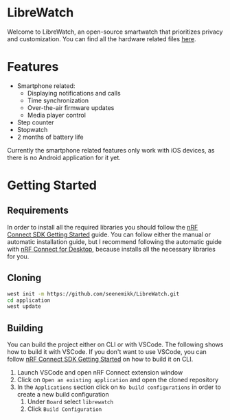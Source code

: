 # LibreWatch

Welcome to LibreWatch, an open-source smartwatch that prioritizes privacy and customization. You can find all the hardware related files [here](https://github.com/seenemikk/LibreWatch-HW).

# Features

* Smartphone related:
  * Displaying notifications and calls
  * Time synchronization
  * Over-the-air firmware updates
  * Media player control
* Step counter
* Stopwatch
* 2 months of battery life

Currently the smartphone related features only work with iOS devices, as there is no Android application for it yet.

# Getting Started

## Requirements

In order to install all the required libraries you should follow the [nRF Connect SDK Getting Started](https://developer.nordicsemi.com/nRF_Connect_SDK/doc/2.3.0/nrf/getting_started.html) guide. You can follow either the manual or automatic installation guide, but I recommend following the automatic guide with [nRF Connect for Desktop](https://developer.nordicsemi.com/nRF_Connect_SDK/doc/2.3.0/nrf/getting_started/assistant.html#gs-assistant), because installs all the necessary libraries for you.

## Cloning

```bash
west init -m https://github.com/seenemikk/LibreWatch.git
cd application
west update
```

## Building

You can build the project either on CLI or with VSCode. The following shows how to build it with VSCode. If you don't want to use VSCode, you can follow [nRF Connect SDK Getting Started](https://developer.nordicsemi.com/nRF_Connect_SDK/doc/2.3.0/nrf/getting_started.html) on how to build it on CLI.

1. Launch VSCode and open nRF Connect extension window
2. Click on `Open an existing application` and open the cloned repository
3. In the `Applications` section click on `No build configurations` in order to create a new build configuration
   1. Under `Board` select `librewatch`
   2. Click `Build Configuration`
